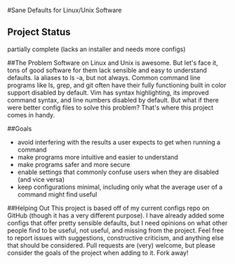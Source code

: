 #Sane Defaults for Linux/Unix Software

## Project Status
partially complete (lacks an installer and needs more configs)

##The Problem
Software on Linux and Unix is awesome. But let's face it, tons of good software for them lack sensible and easy to understand defaults. la aliases to ls -a, but not always. Common command line programs like ls, grep, and git often have their fully functioning built in color support disabled by default. Vim has syntax highlighting, its improved command syntax, and line numbers disabled by default. But what if there were better config files to solve this problem? That's where this project comes in handy.

##Goals
- avoid interfering with the results a user expects to get when running a command
- make programs more intuitive and easier to understand
- make programs safer and more secure
- enable settings that commonly confuse users when they are disabled (and vice versa)
- keep configurations minimal, including only what the average user of a command might find useful

##Helping Out
This project is based off of my current configs repo on GitHub (though it has a very different purpose). I have already added some configs that offer pretty sensible defaults, but I need opinions on what other people find to be useful, not useful, and missing from the project. Feel free to report issues with suggestions, constructive criticism, and anything else that should be considered. Pull requests are (very) welcome, but please consider the goals of the project when adding to it. Fork away!
